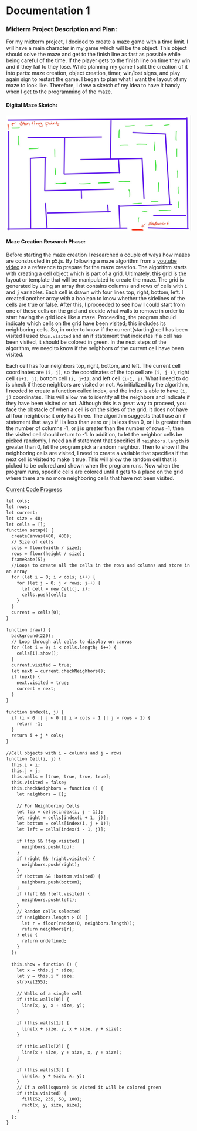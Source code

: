 
# Documentation 1



### Midterm Project Description and Plan:

For my midterm project, I decided to create a maze game with a time limit. I will have a main character in my game which will be the object. This object should solve the maze and get to the finish line as fast as possible while being careful of the time. If the player gets to the finish line on time they win and if they fail to they lose.  While planning my game I split the creation of it into parts: maze creation, object creation, timer, win/lost signs, and play again sign to restart the game. I began to plan what I want the layout of my maze to look like. Therefore, I drew a sketch of my idea to have it handy when I get to the programming of the maze. 

#### Digital Maze Sketch:
![Sketch](https://github.com/FatemaAlhameli/Intro-to-IM-/blob/main/Maze%20Sketch.jpg)

#### Maze Creation Research Phase:

Before starting the maze creation I researched a couple of ways how mazes are constructed in p5.js. By following a maze algorithm from a [youtube video](https://youtu.be/HyK_Q5rrcr4) as a reference to prepare for the maze creation. The algorithm starts with creating a cell object which is part of a grid. Ultimately, this grid is the layout or template that will be manipulated to create the maze. The grid is generated by using an array that contains columns and rows of cells with ```i``` and ```j``` variables. Each cell is drawn with four lines top, right, bottom, left. I created another array with a boolean to know whether the sidelines of the cells are true or false. After this, I proceeded to see how I could start from one of these cells on the grid and decide what walls to remove in order to start having the grid look like a maze. Proceeding, the program should indicate which cells on the grid have been visited; this includes its neighboring cells. So, in order to know if the current(starting) cell has been visited I used ```this.visited``` and an if statement that indicates if a cell has been visited, it should be colored in green. In the next steps of the algorithm, we need to know if the neighbors of the current cell have been visited. 

Each cell has four neighbors top, right, bottom, and left. The current cell coordinates are ```(i, j)```, so the coordinates of the top cell are ```(i, j-1)```, right cell ```(i+1, j)```, bottom cell ```(i, j+1)```, and left cell ```(i-1, j)```. What I need to do is check if these neighbors are visited or not. As initialized by the algorithm, I needed to create a function called index, and the index is able to have ```(i, j)``` coordinates. This will allow me to identify all the neighbors and indicate if they have been visited or not. Although this is a great way to proceed, you face the obstacle of when a cell is on the sides of the grid; it does not have all four neighbors; it only has three. The algorithm suggests that I use an if statement that says if i is less than zero or j is less than 0, or i is greater than the number of columns -1, or j is greater than the number of rows -1, then the visited cell should return to -1.  In addition, to let the neighbor cells be picked randomly, I need an if statement that specifies if ```neighbors.length``` is greater than 0, let the program pick a random neighbor. Then to show if the neighboring cells are visited, I need to create a variable that specifies if the next cell is visited to make it true. This will allow the random cell that is picked to be colored and shown when the program runs. Now when the program runs,  specific cells are colored until it gets to a place on the grid where there are no more neighboring cells that have not been visited. 


[Current Code Progress](https://editor.p5js.org/FatemaAlhameli/sketches/mRNiGuhJ0)
```
let cols;
let rows;
let current;
let size = 40;
let cells = [];
function setup() {
  createCanvas(400, 400);
  // Size of cells
  cols = floor(width / size);
  rows = floor(height / size);
  frameRate(5);
  //Loops to create all the cells in the rows and columns and store in an array
  for (let i = 0; i < cols; i++) {
    for (let j = 0; j < rows; j++) {
      let cell = new Cell(j, i);
      cells.push(cell);
    }
  }
  current = cells[0];
}

function draw() {
  background(220);
  // Loop through all cells to display on canvas
  for (let i = 0; i < cells.length; i++) {
    cells[i].show();
  }
  current.visited = true;
  let next = current.checkNeighbors();
  if (next) {
    next.visited = true;
    current = next;
  }
}

function index(i, j) {
  if (i < 0 || j < 0 || i > cols - 1 || j > rows - 1) {
    return -1;
  }
  return i + j * cols;
}

//Cell objects with i = columns and j = rows
function Cell(i, j) {
  this.i = i;
  this.j = j;
  this.walls = [true, true, true, true];
  this.visited = false;
  this.checkNeighbors = function () {
    let neighbors = [];

    // For Neighboring Cells
    let top = cells[index(i, j - 1)];
    let right = cells[index(i + 1, j)];
    let bottom = cells[index(i, j + 1)];
    let left = cells[index(i - 1, j)];

    if (top && !top.visited) {
      neighbors.push(top);
    }
    if (right && !right.visited) {
      neighbors.push(right);
    }
    if (bottom && !bottom.visited) {
      neighbors.push(bottom);
    }
    if (left && !left.visited) {
      neighbors.push(left);
    }
    // Random cells selected
    if (neighbors.length > 0) {
      let r = floor(random(0, neighbors.length));
      return neighbors[r];
    } else {
      return undefined;
    }
  };

  this.show = function () {
    let x = this.j * size;
    let y = this.i * size;
    stroke(255);

    // Walls of a single cell
    if (this.walls[0]) {
      line(x, y, x + size, y);
    }

    if (this.walls[1]) {
      line(x + size, y, x + size, y + size);
    }

    if (this.walls[2]) {
      line(x + size, y + size, x, y + size);
    }

    if (this.walls[3]) {
      line(x, y + size, x, y);
    }
    // If a cell(square) is visted it will be colored green
    if (this.visited) {
      fill(52, 235, 58, 100);
      rect(x, y, size, size);
    }
  };
}

```
